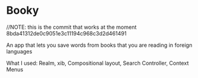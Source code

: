# Booky
//NOTE: this is the commit that works at the moment 8bda41312de0c9051e3c11194c968c3d2d461491

An app that lets you save words from books that you are reading in foreign languages

What I used: Realm, xib, Compositional layout, Search Controller, Context Menus

